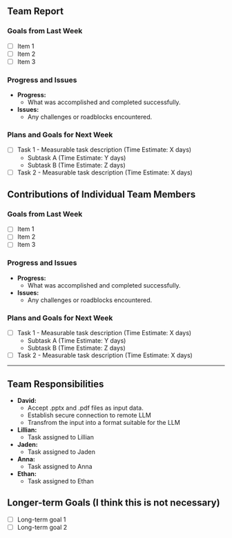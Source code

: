 ## Team Report

### Goals from Last Week
- [ ] Item 1
- [ ] Item 2
- [ ] Item 3

### Progress and Issues
- **Progress:**
  - What was accomplished and completed successfully.
- **Issues:**
  - Any challenges or roadblocks encountered.

### Plans and Goals for Next Week
- [ ] Task 1 - Measurable task description (Time Estimate: X days)
  - Subtask A (Time Estimate: Y days)
  - Subtask B (Time Estimate: Z days)
- [ ] Task 2 - Measurable task description (Time Estimate: X days)

## Contributions of Individual Team Members

### Goals from Last Week
- [ ] Item 1
- [ ] Item 2
- [ ] Item 3

### Progress and Issues
- **Progress:**
  - What was accomplished and completed successfully.
- **Issues:**
  - Any challenges or roadblocks encountered.

### Plans and Goals for Next Week
- [ ] Task 1 - Measurable task description (Time Estimate: X days)
  - Subtask A (Time Estimate: Y days)
  - Subtask B (Time Estimate: Z days)
- [ ] Task 2 - Measurable task description (Time Estimate: X days)

---

## Team Responsibilities

- **David:**
  - Accept .pptx and .pdf files as input data.
  - Establish secure connection to remote LLM
  - Transfrom the input into a format suitable for the LLM
- **Lillian:**
  - Task assigned to Lillian
- **Jaden:**
  - Task assigned to Jaden
- **Anna:**
  - Task assigned to Anna
- **Ethan:**
  - Task assigned to Ethan

## Longer-term Goals (I think this is not necessary)

- [ ] Long-term goal 1
- [ ] Long-term goal 2